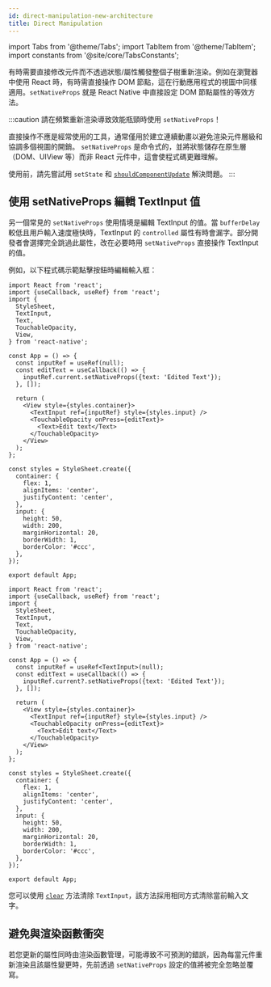 ```yaml
---
id: direct-manipulation-new-architecture
title: Direct Manipulation
---
```


import Tabs from '@theme/Tabs'; import TabItem from '@theme/TabItem'; import constants from '@site/core/TabsConstants';

有時需要直接修改元件而不透過狀態/屬性觸發整個子樹重新渲染。例如在瀏覽器中使用 React 時，有時需直接操作 DOM 節點，這在行動應用程式的視圖中同樣適用。`setNativeProps` 就是 React Native 中直接設定 DOM 節點屬性的等效方法。

:::caution
請在頻繁重新渲染導致效能瓶頸時使用 `setNativeProps`！

直接操作不應是經常使用的工具，通常僅用於建立連續動畫以避免渲染元件層級和協調多個視圖的開銷。
`setNativeProps` 是命令式的，並將狀態儲存在原生層（DOM、UIView 等）而非 React 元件中，這會使程式碼更難理解。

使用前，請先嘗試用 `setState` 和 [`shouldComponentUpdate`](https://reactjs.org/docs/optimizing-performance.html#shouldcomponentupdate-in-action) 解決問題。
:::

## 使用 setNativeProps 編輯 TextInput 值

另一個常見的 `setNativeProps` 使用情境是編輯 TextInput 的值。當 `bufferDelay` 較低且用戶輸入速度極快時，TextInput 的 `controlled` 屬性有時會漏字。部分開發者會選擇完全跳過此屬性，改在必要時用 `setNativeProps` 直接操作 TextInput 的值。

例如，以下程式碼示範點擊按鈕時編輯輸入框：

<Tabs groupId="language" queryString defaultValue={constants.defaultSnackLanguage} values={constants.snackLanguages}>
<TabItem value="javascript">

```SnackPlayer name=setNativeProps%20on%20TextInput&ext=js
import React from 'react';
import {useCallback, useRef} from 'react';
import {
  StyleSheet,
  TextInput,
  Text,
  TouchableOpacity,
  View,
} from 'react-native';

const App = () => {
  const inputRef = useRef(null);
  const editText = useCallback(() => {
    inputRef.current.setNativeProps({text: 'Edited Text'});
  }, []);

  return (
    <View style={styles.container}>
      <TextInput ref={inputRef} style={styles.input} />
      <TouchableOpacity onPress={editText}>
        <Text>Edit text</Text>
      </TouchableOpacity>
    </View>
  );
};

const styles = StyleSheet.create({
  container: {
    flex: 1,
    alignItems: 'center',
    justifyContent: 'center',
  },
  input: {
    height: 50,
    width: 200,
    marginHorizontal: 20,
    borderWidth: 1,
    borderColor: '#ccc',
  },
});

export default App;
```

</TabItem>
<TabItem value="typescript">

```SnackPlayer name=Clear%20text&ext=tsx
import React from 'react';
import {useCallback, useRef} from 'react';
import {
  StyleSheet,
  TextInput,
  Text,
  TouchableOpacity,
  View,
} from 'react-native';

const App = () => {
  const inputRef = useRef<TextInput>(null);
  const editText = useCallback(() => {
    inputRef.current?.setNativeProps({text: 'Edited Text'});
  }, []);

  return (
    <View style={styles.container}>
      <TextInput ref={inputRef} style={styles.input} />
      <TouchableOpacity onPress={editText}>
        <Text>Edit text</Text>
      </TouchableOpacity>
    </View>
  );
};

const styles = StyleSheet.create({
  container: {
    flex: 1,
    alignItems: 'center',
    justifyContent: 'center',
  },
  input: {
    height: 50,
    width: 200,
    marginHorizontal: 20,
    borderWidth: 1,
    borderColor: '#ccc',
  },
});

export default App;
```

</TabItem>
</Tabs>

您可以使用 [`clear`](../textinput#clear) 方法清除 `TextInput`，該方法採用相同方式清除當前輸入文字。

## 避免與渲染函數衝突

若您更新的屬性同時由渲染函數管理，可能導致不可預測的錯誤，因為每當元件重新渲染且該屬性變更時，先前透過 `setNativeProps` 設定的值將被完全忽略並覆寫。